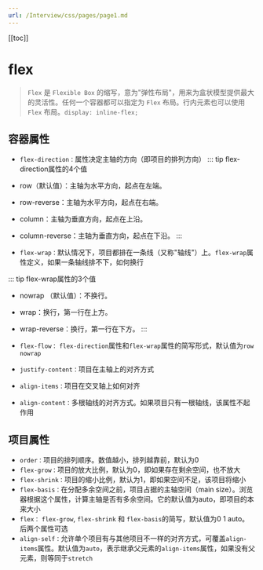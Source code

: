```yaml
---
url: /Interview/css/pages/page1.md
---
```

\[\[toc]]

# flex

> `Flex` 是 `Flexible Box` 的缩写，意为"弹性布局"，用来为盒状模型提供最大的灵活性。任何一个容器都可以指定为 `Flex` 布局。行内元素也可以使用 `Flex` 布局。`display: inline-flex;`

## 容器属性

* `flex-direction：`属性决定主轴的方向（即项目的排列方向）
  ::: tip flex-direction属性的4个值

* row（默认值）：主轴为水平方向，起点在左端。

* row-reverse：主轴为水平方向，起点在右端。

* column：主轴为垂直方向，起点在上沿。

* column-reverse：主轴为垂直方向，起点在下沿。
  :::

* `flex-wrap：`默认情况下，项目都排在一条线（又称"轴线"）上。`flex-wrap`属性定义，如果一条轴线排不下，如何换行

::: tip flex-wrap属性的3个值

* nowrap （默认值）：不换行。

* wrap：换行，第一行在上方。

* wrap-reverse：换行，第一行在下方。
  :::

* `flex-flow：` `flex-direction`属性和`flex-wrap`属性的简写形式，默认值为`row nowrap`

* `justify-content：`项目在主轴上的对齐方式

* `align-items：`项目在交叉轴上如何对齐

* `align-content：`多根轴线的对齐方式。如果项目只有一根轴线，该属性不起作用

## 项目属性

* `order：`项目的排列顺序。数值越小，排列越靠前，默认为0
* `flex-grow：`项目的放大比例，默认为0，即如果存在剩余空间，也不放大
* `flex-shrink：`项目的缩小比例，默认为1，即如果空间不足，该项目将缩小
* `flex-basis：`在分配多余空间之前，项目占据的主轴空间（main size）。浏览器根据这个属性，计算主轴是否有多余空间。它的默认值为auto，即项目的本来大小
* `flex：` `flex-grow`, `flex-shrink` 和 `flex-basis`的简写，默认值为0 1 auto。后两个属性可选
* `align-self：`允许单个项目有与其他项目不一样的对齐方式，可覆盖`align-items`属性。默认值为`auto`，表示继承父元素的`align-items`属性，如果没有父元素，则等同于`stretch`
